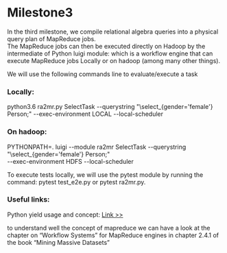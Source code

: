 # Milestone3
In the third milestone, we compile relational algebra queries into a physical query plan of
MapReduce jobs.<br> The MapReduce jobs can then be executed directly on Hadoop by the intermediate of 
Python luigi module: which is a workflow engine that can execute MapReduce jobs Locally or
on hadoop (among many other things).

We will use the following commands line to evaluate/execute a task
### Locally:
python3.6 ra2mr.py SelectTask --querystring "\select_{gender='female'} Person;" --exec-environment LOCAL --local-scheduler <br>
### On hadoop:
PYTHONPATH=. luigi --module ra2mr SelectTask --querystring "\select_{gender='female'} Person;"<br> --exec-environment HDFS --local-scheduler

To execute tests locally, we will use the pytest module by running the command: pytest test_e2e.py or
pytest ra2mr.py.

### Useful links: <br>
<p>Python yield usage and concept:
<a href="https://dzone.com/articles/when-to-use-yield-instead-of-return-in-python"> Link >> </a>
</p>

<p>to understand well the concept of mapreduce we can have a look at the chapter on “Workflow Systems” for MapReduce engines in chapter 2.4.1 of the
book “Mining Massive Datasets”</p>